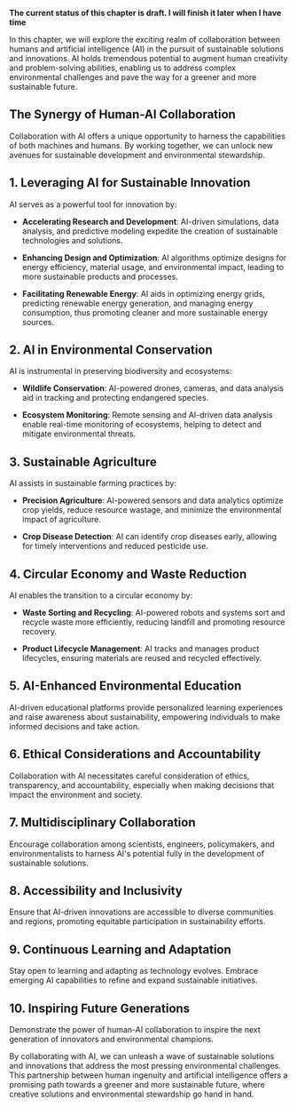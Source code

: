 **The current status of this chapter is draft. I will finish it later when I have time**

In this chapter, we will explore the exciting realm of collaboration between humans and artificial intelligence (AI) in the pursuit of sustainable solutions and innovations. AI holds tremendous potential to augment human creativity and problem-solving abilities, enabling us to address complex environmental challenges and pave the way for a greener and more sustainable future.

**The Synergy of Human-AI Collaboration**
-----------------------------------------

Collaboration with AI offers a unique opportunity to harness the capabilities of both machines and humans. By working together, we can unlock new avenues for sustainable development and environmental stewardship.

**1. Leveraging AI for Sustainable Innovation**
-----------------------------------------------

AI serves as a powerful tool for innovation by:

* **Accelerating Research and Development**: AI-driven simulations, data analysis, and predictive modeling expedite the creation of sustainable technologies and solutions.

* **Enhancing Design and Optimization**: AI algorithms optimize designs for energy efficiency, material usage, and environmental impact, leading to more sustainable products and processes.

* **Facilitating Renewable Energy**: AI aids in optimizing energy grids, predicting renewable energy generation, and managing energy consumption, thus promoting cleaner and more sustainable energy sources.

**2. AI in Environmental Conservation**
---------------------------------------

AI is instrumental in preserving biodiversity and ecosystems:

* **Wildlife Conservation**: AI-powered drones, cameras, and data analysis aid in tracking and protecting endangered species.

* **Ecosystem Monitoring**: Remote sensing and AI-driven data analysis enable real-time monitoring of ecosystems, helping to detect and mitigate environmental threats.

**3. Sustainable Agriculture**
------------------------------

AI assists in sustainable farming practices by:

* **Precision Agriculture**: AI-powered sensors and data analytics optimize crop yields, reduce resource wastage, and minimize the environmental impact of agriculture.

* **Crop Disease Detection**: AI can identify crop diseases early, allowing for timely interventions and reduced pesticide use.

**4. Circular Economy and Waste Reduction**
-------------------------------------------

AI enables the transition to a circular economy by:

* **Waste Sorting and Recycling**: AI-powered robots and systems sort and recycle waste more efficiently, reducing landfill and promoting resource recovery.

* **Product Lifecycle Management**: AI tracks and manages product lifecycles, ensuring materials are reused and recycled effectively.

**5. AI-Enhanced Environmental Education**
------------------------------------------

AI-driven educational platforms provide personalized learning experiences and raise awareness about sustainability, empowering individuals to make informed decisions and take action.

**6. Ethical Considerations and Accountability**
------------------------------------------------

Collaboration with AI necessitates careful consideration of ethics, transparency, and accountability, especially when making decisions that impact the environment and society.

**7. Multidisciplinary Collaboration**
--------------------------------------

Encourage collaboration among scientists, engineers, policymakers, and environmentalists to harness AI's potential fully in the development of sustainable solutions.

**8. Accessibility and Inclusivity**
------------------------------------

Ensure that AI-driven innovations are accessible to diverse communities and regions, promoting equitable participation in sustainability efforts.

**9. Continuous Learning and Adaptation**
-----------------------------------------

Stay open to learning and adapting as technology evolves. Embrace emerging AI capabilities to refine and expand sustainable initiatives.

**10. Inspiring Future Generations**
------------------------------------

Demonstrate the power of human-AI collaboration to inspire the next generation of innovators and environmental champions.

By collaborating with AI, we can unleash a wave of sustainable solutions and innovations that address the most pressing environmental challenges. This partnership between human ingenuity and artificial intelligence offers a promising path towards a greener and more sustainable future, where creative solutions and environmental stewardship go hand in hand.
